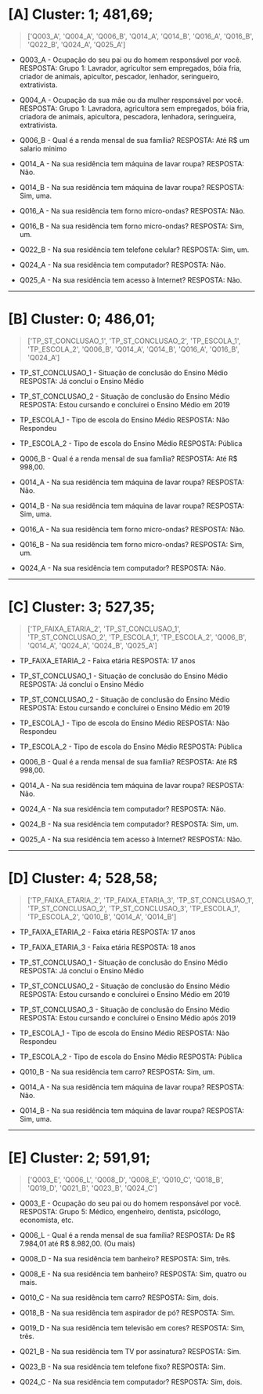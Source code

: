 # [A] Cluster: 1; 481,69;

> ['Q003_A', 'Q004_A', 'Q006_B', 'Q014_A', 'Q014_B', 'Q016_A', 'Q016_B', 'Q022_B', 'Q024_A', 'Q025_A']

* Q003_A - Ocupação do seu pai ou do homem responsável por você.
RESPOSTA: Grupo 1: Lavrador, agricultor sem empregados, bóia fria, criador de animais, apicultor, pescador, lenhador, seringueiro, extrativista.

* Q004_A - Ocupação da sua mãe ou da mulher responsável por você.
RESPOSTA: Grupo 1: Lavradora, agricultora sem empregados, bóia fria, criadora de animais, apicultora, pescadora, lenhadora, seringueira, extrativista.

* Q006_B - Qual é a renda mensal de sua família? 
RESPOSTA: Até R$ um salario minimo

* Q014_A - Na sua residência tem máquina de lavar roupa?
RESPOSTA: Não.

* Q014_B - Na sua residência tem máquina de lavar roupa?
RESPOSTA: Sim, uma.

* Q016_A - Na sua residência tem forno micro-ondas?
RESPOSTA: Não.

* Q016_B - Na sua residência tem forno micro-ondas?
RESPOSTA: Sim, um.

* Q022_B - Na sua residência tem telefone celular?
RESPOSTA: Sim, um.

* Q024_A - Na sua residência tem computador?
RESPOSTA: Não.

* Q025_A - Na sua residência tem acesso à Internet?
RESPOSTA: Não.

---

# [B] Cluster: 0; 486,01;

> ['TP_ST_CONCLUSAO_1', 'TP_ST_CONCLUSAO_2', 'TP_ESCOLA_1', 'TP_ESCOLA_2', 'Q006_B', 'Q014_A', 'Q014_B', 'Q016_A', 'Q016_B', 'Q024_A']

* TP_ST_CONCLUSAO_1 - Situação de conclusão do Ensino Médio
RESPOSTA: Já concluí o Ensino Médio

* TP_ST_CONCLUSAO_2 - Situação de conclusão do Ensino Médio
RESPOSTA: Estou cursando e concluirei o Ensino Médio em 2019

* TP_ESCOLA_1 - Tipo de escola do Ensino Médio
RESPOSTA: Não Respondeu

* TP_ESCOLA_2 - Tipo de escola do Ensino Médio
RESPOSTA: Pública

* Q006_B - Qual é a renda mensal de sua família? 
RESPOSTA: Até R$ 998,00.

* Q014_A - Na sua residência tem máquina de lavar roupa?
RESPOSTA: Não.

* Q014_B - Na sua residência tem máquina de lavar roupa?
RESPOSTA: Sim, uma.

* Q016_A - Na sua residência tem forno micro-ondas?
RESPOSTA: Não.

* Q016_B - Na sua residência tem forno micro-ondas?
RESPOSTA: Sim, um.

* Q024_A - Na sua residência tem computador?
RESPOSTA: Não.

---

# [C] Cluster: 3; 527,35;

> ['TP_FAIXA_ETARIA_2', 'TP_ST_CONCLUSAO_1', 'TP_ST_CONCLUSAO_2', 'TP_ESCOLA_1', 'TP_ESCOLA_2', 'Q006_B', 'Q014_A', 'Q024_A', 'Q024_B', 'Q025_A']

* TP_FAIXA_ETARIA_2 - Faixa etária
RESPOSTA: 17 anos

* TP_ST_CONCLUSAO_1 - Situação de conclusão do Ensino Médio
RESPOSTA: Já concluí o Ensino Médio

* TP_ST_CONCLUSAO_2 - Situação de conclusão do Ensino Médio
RESPOSTA: Estou cursando e concluirei o Ensino Médio em 2019

* TP_ESCOLA_1 - Tipo de escola do Ensino Médio
RESPOSTA: Não Respondeu

* TP_ESCOLA_2 - Tipo de escola do Ensino Médio
RESPOSTA: Pública

* Q006_B - Qual é a renda mensal de sua família?
RESPOSTA: Até R$ 998,00.

* Q014_A - Na sua residência tem máquina de lavar roupa?
RESPOSTA: Não.

* Q024_A - Na sua residência tem computador?
RESPOSTA: Não.

* Q024_B - Na sua residência tem computador?
RESPOSTA: Sim, um.

* Q025_A - Na sua residência tem acesso à Internet?
RESPOSTA: Não.

---

# [D] Cluster: 4; 528,58;

> ['TP_FAIXA_ETARIA_2', 'TP_FAIXA_ETARIA_3', 'TP_ST_CONCLUSAO_1', 'TP_ST_CONCLUSAO_2', 'TP_ST_CONCLUSAO_3', 'TP_ESCOLA_1', 'TP_ESCOLA_2', 'Q010_B', 'Q014_A', 'Q014_B']

* TP_FAIXA_ETARIA_2 - Faixa etária
RESPOSTA: 17 anos

* TP_FAIXA_ETARIA_3 - Faixa etária
RESPOSTA: 18 anos

* TP_ST_CONCLUSAO_1 - Situação de conclusão do Ensino Médio
RESPOSTA: Já concluí o Ensino Médio

* TP_ST_CONCLUSAO_2 - Situação de conclusão do Ensino Médio
RESPOSTA: Estou cursando e concluirei o Ensino Médio em 2019

* TP_ST_CONCLUSAO_3 - Situação de conclusão do Ensino Médio
RESPOSTA: Estou cursando e concluirei o Ensino Médio após 2019

* TP_ESCOLA_1 - Tipo de escola do Ensino Médio
RESPOSTA: Não Respondeu

* TP_ESCOLA_2 - Tipo de escola do Ensino Médio
RESPOSTA: Pública

* Q010_B - Na sua residência tem carro?
RESPOSTA: Sim, um.

* Q014_A - Na sua residência tem máquina de lavar roupa?
RESPOSTA: Não.

* Q014_B - Na sua residência tem máquina de lavar roupa?
RESPOSTA: Sim, uma.

---

# [E] Cluster: 2; 591,91;

> ['Q003_E', 'Q006_L', 'Q008_D', 'Q008_E', 'Q010_C', 'Q018_B', 'Q019_D', 'Q021_B', 'Q023_B', 'Q024_C']

* Q003_E - Ocupação do seu pai ou do homem responsável por você.
RESPOSTA: Grupo 5: Médico, engenheiro, dentista, psicólogo, economista, etc.

* Q006_L - Qual é a renda mensal de sua família?
RESPOSTA: De R$ 7.984,01 até R$ 8.982,00. (Ou mais)

* Q008_D - Na sua residência tem banheiro?
RESPOSTA: Sim, três.

* Q008_E - Na sua residência tem banheiro?
RESPOSTA: Sim, quatro ou mais.

* Q010_C - Na sua residência tem carro?
RESPOSTA: Sim, dois.

* Q018_B - Na sua residência tem aspirador de pó?
RESPOSTA: Sim.

* Q019_D - Na sua residência tem televisão em cores?
RESPOSTA: Sim, três.

* Q021_B - Na sua residência tem TV por assinatura?
RESPOSTA: Sim.

* Q023_B - Na sua residência tem telefone fixo?
RESPOSTA: Sim.

* Q024_C - Na sua residência tem computador?
RESPOSTA: Sim, dois.
